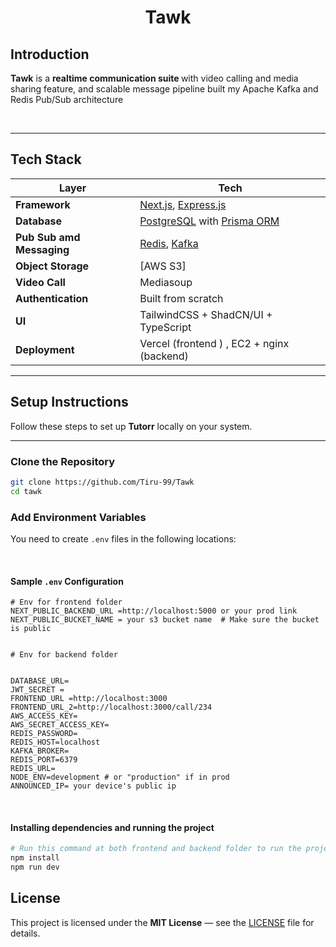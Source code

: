 <h1 align="center">Tawk</h1>

<h2>Introduction</h2>

<p>
  <b>Tawk</b> is a <b>realtime communication suite </b> with video calling and media sharing feature,
  and scalable message pipeline built my Apache Kafka and Redis Pub/Sub architecture
</p>

<br/>


---

##  Tech Stack

| Layer | Tech |
|-------|------|
| **Framework** | [Next.js](https://nextjs.org/), [Express.js](https://expressjs.com/) |
| **Database** | [PostgreSQL](https://www.postgresql.org/) with [Prisma ORM](https://www.prisma.io/) |
| **Pub Sub amd Messaging** | [Redis](https://redis.io/), [Kafka](https://kafka.apache.org/) |
| **Object Storage** | [AWS S3] |
| **Video Call** | Mediasoup |
| **Authentication** | Built from scratch  |
| **UI** | TailwindCSS + ShadCN/UI + TypeScript |
| **Deployment** | Vercel (frontend ) , EC2 + nginx (backend)|

---


<h2> Setup Instructions</h2>

<p>
Follow these steps to set up <b>Tutorr</b> locally on your system.
</p>

---

<h3> Clone the Repository</h3>

```bash
git clone https://github.com/Tiru-99/Tawk
cd tawk
```

<h3>Add Environment Variables</h3> <p> You need to create <code>.env</code> files in the following locations: </p>


<br/> 
<h4>Sample <code>.env</code> Configuration</h4>

```
# Env for frontend folder 
NEXT_PUBLIC_BACKEND_URL =http://localhost:5000 or your prod link 
NEXT_PUBLIC_BUCKET_NAME = your s3 bucket name  # Make sure the bucket is public 


# Env for backend folder


DATABASE_URL=
JWT_SECRET =
FRONTEND_URL =http://localhost:3000
FRONTEND_URL_2=http://localhost:3000/call/234
AWS_ACCESS_KEY=
AWS_SECRET_ACCESS_KEY=
REDIS_PASSWORD=
REDIS_HOST=localhost
KAFKA_BROKER=
REDIS_PORT=6379
REDIS_URL=
NODE_ENV=development # or "production" if in prod
ANNOUNCED_IP= your device's public ip 
```

<br/>
<h4> Installing dependencies and running the project</h4>

```bash
# Run this command at both frontend and backend folder to run the project
npm install
npm run dev
```

<h2>License</h2>

<p>
This project is licensed under the <b>MIT License</b> — see the <a href="./LICENSE" target="_blank">LICENSE</a> file for details.
</p>













